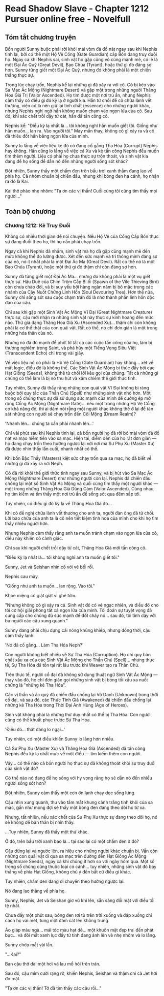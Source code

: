 # Read Shadow Slave - Chapter 1212 Pursuer online free - Novelfull

## Tóm tắt chương truyện

Bốn người Sunny buộc phải rời khỏi mái vòm đá đổ nát ngay sau khi Nephis tỉnh lại, bởi có thể một Hộ Vệ Cổng (Gate Guardian) cấp Bốn đang truy đuổi họ. Ngay cả khi Nephis sai, sinh vật họ gặp cũng vô cùng mạnh mẽ, có lẽ là một Đại Ác Quỷ (Great Devil), Bạo Chúa (Tyrant), hoặc thứ gì đó đáng sợ hơn. Sunny từng giết một Đại Ác Quỷ, nhưng đó không phải là một chiến thắng thực sự.

Trong lúc chạy trốn, Nephis kể lại những gì đã xảy ra với cô. Cô bị kéo vào Sa Mạc Ác Mộng (Nightmare Desert) và gặp một trong những người Thăng Hoa Giá Trị (Valor Ascended). Họ tìm được một nơi trú ẩn, nhưng Nephis cảm thấy có điều gì đó kỳ lạ ở người kia. Hắn từ chối để cô chữa lành vết thương, viện cớ là nên giữ lại tinh chất (essence) cho những người khác, nhưng Nephis nghi ngờ hắn không muốn chạm vào ngọn lửa của cô. Sau đó, khi xác chết trỗi dậy từ cát, hắn đã tấn công cô.

Nephis kể: "Điều kỳ lạ nhất là... tôi không nghĩ hắn muốn giết tôi. Giống như hắn muốn... lan ra. Vào người tôi." May mắn thay, không có gì xảy ra và cô đã thiêu đốt hắn bằng ngọn lửa của mình.

Sunny lo lắng về việc liệu kẻ đó có đang cố gắng Tha Hóa (Corrupt) Nephis hay không. Hắn cũng lo lắng về việc cả Xu và kẻ tấn công Nephis đều muốn tìm thêm người. Liệu có phải họ chưa thực sự trốn thoát, và sinh vật kia đang để họ sống để dẫn nó đến những người sống sót khác?

Đột nhiên, Sunny thấy một chấm đen trên bầu trời xanh thẳm đang lao về phía họ. Cả nhóm chuẩn bị chiến đấu, nhưng khi bóng đen hạ cánh, họ nhận ra đó là Kai.

Kai thở phào nhẹ nhõm: "Tạ ơn các vị thần! Cuối cùng tôi cũng tìm thấy mọi người..."

## Toàn bộ chương

### Chương 1212: Kẻ Truy Đuổi

Không có nhiều thời gian để nói chuyện. Nếu Hộ Vệ của Cổng Cấp Bốn thực sự đang đuổi theo họ, thì họ cần phải chạy trốn.

Ngay cả khi Nephis đã nhầm, sinh vật mà họ đã gặp cũng mạnh mẽ đến mức không thể đo lường được. Xét đến sức mạnh và trí thông minh đáng sợ của nó, nó ít nhất phải là một Đại Ác Ma (Great Devil). Rất có thể nó là một Bạo Chúa (Tyrant), hoặc một thứ gì đó thậm chí còn đáng sợ hơn.

Sunny đã từng giết một Đại Ác Ma... nhưng đó không phải là một vụ giết thực sự. Hậu Duệ của Chim Trộm Cắp Bỉ ổi (Spawn of the Vile Thieving Bird) còn chưa chào đời, và bị suy yếu bởi hàng ngàn năm bị bỏ mặc trong các nhánh của Cây Nuốt Chửng Linh Hồn (Soul Devouring Tree). Hơn thế nữa, Sunny chỉ sống sót sau cuộc chạm trán đó là nhờ thành phần linh hồn độc đáo của cậu.

Chỉ sau khi gặp một Sinh Vật Ác Mộng Vĩ Đại (Great Nightmare Creature) thực sự, cậu mới nhận ra những sinh vật này thực sự kinh hoàng đến mức nào. Thứ giả dạng Thăng Hoa Giả Xu (Ascended Xu)... thậm chí còn không phải là cơ thể thật của con quái vật. Rất có thể, nó chỉ đơn giản là một trong những hóa thân của nó.

Nhưng nó đã đủ mạnh để phớt lờ tất cả các cuộc tấn công của họ, làm bị thương nghiêm trọng Saint, và phá hủy một Tiếng Vọng Siêu Việt (Transcendent Echo) chỉ trong vài giây.

Về việc liệu nó có phải là Hộ Vệ Cổng (Gate Guardian) hay không... xét về mặt logic, điều đó là không thể. Các Sinh Vật Ác Mộng bị thúc đẩy bởi các Hạt Giống (Seeds), không thể từ chối lời kêu gọi của chúng. Tất cả những gì chúng có thể làm là bị nó thu hút và xâm chiếm thế giới thức tỉnh.

Tuy nhiên, Sunny đã thấy rằng những con quái vật Vĩ Đại không bị ràng buộc bởi quy tắc của Thần Chú (Spell) như những sinh vật nhỏ hơn. Một trong số chúng thực sự đã sử dụng sức mạnh của mình để cưỡng ép mở rộng Cổng Ác Mộng (Nightmare Gate)... nếu một trong những Hộ Vệ Cổng có khả năng đó, thì ai dám nói rằng một người khác không thể ở lại để tàn sát những con người sẽ chạy trốn đến Cõi Mộng (Dream Realm)?

'Nhanh lên... chúng ta cần phải nhanh lên...'

Chỉ vài phút sau khi Nephis tỉnh lại, cả bốn người họ đã rời bỏ mái vòm đá đổ nát và mạo hiểm tiến vào sa mạc. Hiện tại, điểm đến của họ rất đơn giản — họ đang chạy trốn theo hướng ngược lại với nơi mà Sư Phụ Xu (Master Xu) đã được nhìn thấy lần cuối, nhanh nhất có thể.

Khi bốn Bậc Thầy (Masters) kiệt sức chạy trốn qua sa mạc, họ đã biết về những gì đã xảy ra với Neph.

Cô đã rời khỏi thế giới thức tỉnh ngay sau Sunny, và bị hút vào Sa Mạc Ác Mộng (Nightmare Desert) như những người còn lại. Nephis đã chiến đấu chống lại một số Sinh Vật Ác Mộng và cuối cùng tìm thấy một người khác — một trong những Thăng Hoa Giả Dũng Cảm (Valor Ascended). Cùng nhau, họ tìm kiếm và tìm thấy một nơi trú ẩn để sống sót qua đêm sắp tới.

Tuy nhiên, có điều gì đó kỳ lạ về Thăng Hoa Giả đó...

Khi cô đề nghị chữa lành vết thương cho anh ta, người đàn ông đã từ chối. Lời bào chữa của anh ta là cô nên tiết kiệm tinh hoa của mình cho khi họ tìm thấy nhiều người hơn.

Nhưng Nephis cảm thấy rằng anh ta muốn tránh chạm vào ngọn lửa của cô, điều này khiến cô cảnh giác.

Chỉ sau khi người chết trỗi dậy từ cát, Thăng Hoa Giả mới tấn công cô.

"Điều kỳ lạ nhất là... tôi không nghĩ anh ta muốn giết tôi."

Sunny, Jet và Seishan nhìn cô với vẻ bối rối.

Nephis cau mày.

"Giống như anh ta muốn... lan rộng. Vào tôi."

Khóe miệng cô giật giật vì ghê tởm.

"Nhưng không có gì xảy ra cả. Sinh vật đó có vẻ ngạc nhiên, và điều đó cho tôi cơ hội giải phóng tất cả ngọn lửa của mình. Tôi đoán sự tuyệt vọng đã cung cấp cho chúng đủ sức mạnh để đốt cháy nó... sau đó, tôi tỉnh dậy với ba người các cậu xung quanh."

Sunny đang phải chịu đựng cái nóng khủng khiếp, nhưng đồng thời, cậu cảm thấy lạnh.

'Nó đã cố gắng... Làm Tha Hóa Neph?'

Con người không biết nhiều về Sự Tha Hóa (Corruption). Họ chỉ quy bản chất xấu xa của các Sinh Vật Ác Mộng cho Thần Chú (Spell)... nhưng thực tế, Sự Tha Hóa đã tồn tại rất lâu trước khi Weaver tạo ra Thần Chú.

Trên thực tế, người cổ đại đã không sử dụng thuật ngữ Sinh Vật Ác Mộng — thay vào đó, họ chỉ đơn giản gọi những sinh vật bị bóng tối xấu xa nuốt chửng là "những kẻ Tha Hóa".

Các vị thần và ác quỷ đã chiến đấu chống lại Vô Danh (Unknown) trong thời cổ đại, và sau đó, các Thức Tỉnh Giả (Awakened) đã chiến đấu chống lại những kẻ Tha Hóa trong Thời Đại Anh Hùng (Age of Heroes).

Sinh vật không phải là những thứ duy nhất có thể bị Tha Hóa. Con người cũng có thể khuất phục trước Sự Tha Hóa.

'Điều đó... thật đáng lo ngại...'

Tuy nhiên, có một điều khiến Sunny lo lắng hơn nhiều.

Cả Sư Phụ Xu (Master Xu) và Thăng Hoa Giả (Ascended) đã tấn công Nephis đều kỳ lạ nhất mực về một điều — tìm kiếm thêm con người.

Vậy... có thể nào cả bốn người họ thực sự đã không thoát khỏi sự truy đuổi của sinh vật đó?

Có thể nào nó đang để họ sống với hy vọng rằng họ sẽ dẫn nó đến nhiều người sống sót hơn?

Đột nhiên, Sunny cảm thấy một cơn ớn lạnh chạy dọc sống lưng.

Cậu nhìn xung quanh, thu vào tầm mắt khung cảnh trắng tinh khôi của sa mạc, gần như mong đợi sẽ thấy một bóng đen đang theo dõi họ từ xa.

Nhưng, tất nhiên, nếu xác chết của Sư Phụ Xu thực sự đang theo dõi họ, nó sẽ không để bản thân bị nhìn thấy.

...Tuy nhiên, Sunny đã thấy một thứ khác.

Ở đó, trên bầu trời xanh bao la... tại sao lại có một chấm đen ở đó?

Cậu dừng lại và ngước lên, ra hiệu cho những người khác chuẩn bị. Vẫn còn những con quái vật đi qua sa mạc trên đường đến Hạt Giống Ác Mộng (Nightmare Seeds), ngay cả khi chúng ít hơn so với ngày hôm qua. Một số trong số chúng cũng thuộc loại có cánh... tuy nhiên, những sinh vật đó bay thẳng về phía Hạt Giống, không chú ý đến bất cứ điều gì khác.

Tuy nhiên, chấm đen đang di chuyển theo hướng ngược lại.

Nó đang lao thẳng về phía họ.

Sunny, Nephis, Jet và Seishan giơ vũ khí lên, sẵn sàng đối mặt với điều tồi tệ nhất.

Chưa đầy một phút sau, bóng đen rơi từ trên trời xuống và đáp xuống chỉ cách họ vài mét, tung một đám cát lên không trung.

Áo giáp màu ngà... mái tóc màu hạt dẻ... một khuôn mặt đẹp trai đến phát bực... và đôi mắt xanh lục đầy từ tính đang ánh lên vẻ nhẹ nhõm và lo lắng.

Sunny chớp mắt vài lần.

"...Kai?"

Bạn cậu thở dài một hơi và lau mồ hôi trên trán.

Sau đó, cậu mỉm cười rạng rỡ, khiến Nephis, Seishan và thậm chí cả Jet hơi đỏ mặt.

"Tạ ơn các vị thần! Tớ đã tìm thấy các cậu rồi..."